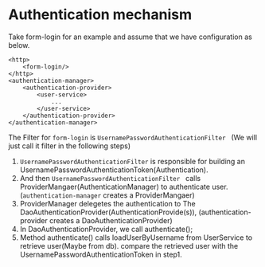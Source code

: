 # Authentication mechanism

Take form-login for an example and assume that we have configuration as below.

	<http>
		<form-login/>
	</http>
	<authentication-manager>
		<authentication-provider>
			<user-service>
				...
			</user-service>
		</authentication-provider>
	</authentication-manager>

The Filter for <code>form-login</code> is <code>UsernamePasswordAuthenticationFilter </code>
(We will just call it filter in the following steps)
1. <code>UsernamePasswordAuthenticationFilter</code> is responsible for building an UsernamePasswordAuthenticationToken(Authentication).
2. And then <code>UsernamePasswordAuthenticationFilter </code> calls ProviderMangaer(AuthenticationManager) 	to authenticate user. (<code>authentication-manager</code> creates a ProviderMangaer)
3. ProviderManager delegetes the authentication to The DaoAuthenticationProvider(AuthenticationProvide(s)), 	(authentication-provider creates a DaoAuthenticationProvider)
4. In DaoAuthenticationProvider, we call authenticate();
5. Method authenticate() calls loadUserByUsername from UserService to retrieve user(Maybe from db).
	compare the retrieved user with the UsernamePasswordAuthenticationToken in step1.